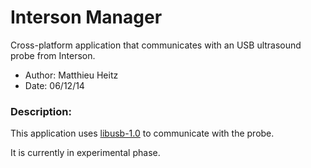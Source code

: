 # Interson Manager

Cross-platform application that communicates with an USB ultrasound probe from Interson.

- Author: Matthieu Heitz
- Date: 06/12/14

### Description:


This application uses [libusb-1.0](http://www.libusb.org/wiki/libusb-1.0) to communicate
with the probe.

It is currently in experimental phase.

